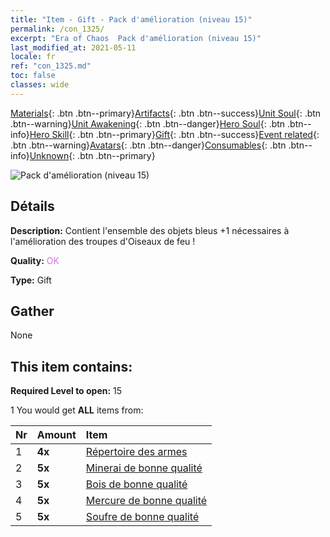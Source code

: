 ```yaml
---
title: "Item - Gift - Pack d'amélioration (niveau 15)"
permalink: /con_1325/
excerpt: "Era of Chaos  Pack d'amélioration (niveau 15)"
last_modified_at: 2021-05-11
locale: fr
ref: "con_1325.md"
toc: false
classes: wide
---
```

 [Materials](/ItemsFR/){: .btn .btn--primary}[Artifacts](/ItemsFR/Artifacts/){: .btn .btn--success}[Unit Soul](/ItemsFR/UnitSoul/){: .btn .btn--warning}[Unit Awakening](/ItemsFR/UnitAwakening/){: .btn .btn--danger}[Hero Soul](/ItemsFR/HeroSoul/){: .btn .btn--info}[Hero Skill](/ItemsFR/HeroSkill/){: .btn .btn--primary}[Gift](/ItemsFR/Gift/){: .btn .btn--success}[Event related](/ItemsFR/Events/){: .btn .btn--warning}[Avatars](/ItemsFR/Avatars/){: .btn .btn--danger}[Consumables](/ItemsFR/Consumables/){: .btn .btn--info}[Unknown](/ItemsFR/Unknown/){: .btn .btn--primary}

 ![Pack d'amélioration (niveau 15)](/images/t/i_906001.png)

## Détails
 **Description:** Contient l'ensemble des objets bleus +1 nécessaires à l'amélioration des troupes d'Oiseaux de feu !

 **Quality:** <span style="color: #DA70D6">OK</span>

 **Type:** Gift

## Gather

  None

## This item contains:

 **Required Level to open:** 15

 1 You would get **ALL** items  from:

  | Nr | Amount |     Item    |
  |:---|:-------|:------------|
  | 1 |  **4x** | [Répertoire des armes](/ItemsFR/mat_18/) |  | 
  | 2 |  **5x** | [Minerai de bonne qualité](/ItemsFR/mat_12/) |  | 
  | 3 |  **5x** | [Bois de bonne qualité](/ItemsFR/mat_13/) |  | 
  | 4 |  **5x** | [Mercure de bonne qualité](/ItemsFR/mat_14/) |  | 
  | 5 |  **5x** | [Soufre de bonne qualité](/ItemsFR/mat_15/) |  | 
